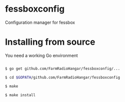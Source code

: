 # fessboxconfig
Configuration manager for fessbox

# Installing from source
You need a working Go environment

```bash

$ go get github.com/FarmRadioHangar/fessboxconfig/...

$ cd $GOPATH/github.com/FarmRadioHangar/fessboxconfig

$ make

$ make install
```
